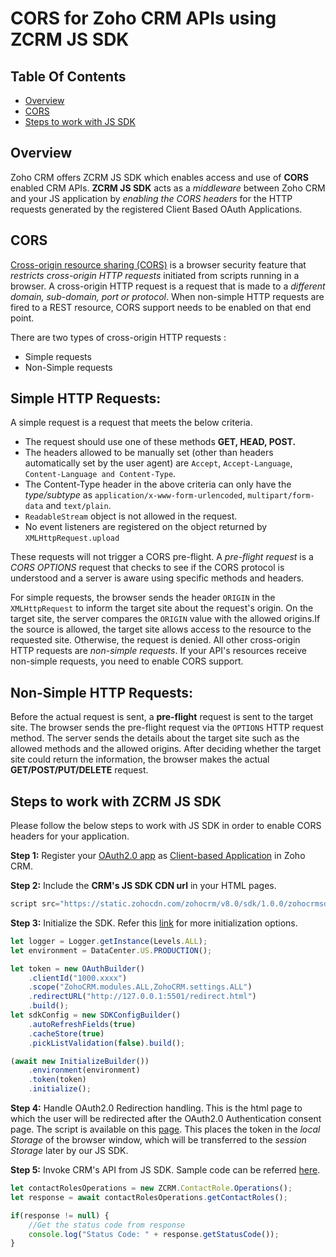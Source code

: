 # CORS for Zoho CRM APIs using ZCRM JS SDK

## Table Of Contents

* [Overview](#overview)
* [CORS](#CORS)
* [Steps to work with JS SDK ](#steps-to-work-with-js-sdk)

## Overview

Zoho CRM offers ZCRM JS SDK which enables access and use of **CORS** enabled CRM APIs. **ZCRM JS SDK** acts as a *middleware* between Zoho CRM and your JS application by *enabling the CORS headers* for the HTTP requests generated by the registered Client Based OAuth Applications.

## CORS

[Cross-origin resource sharing (CORS)](https://developer.mozilla.org/en-US/docs/Web/HTTP/CORS) is a browser security feature that *restricts cross-origin HTTP requests* initiated from scripts running in a browser. A cross-origin HTTP request is a request that is made to a *different domain, sub-domain, port or protocol*. When non-simple HTTP requests are fired to a REST resource, CORS support needs to be enabled on that end point.

There are two types of cross-origin HTTP requests :
- Simple requests
- Non-Simple requests

## Simple HTTP Requests:
A simple request is a request that meets the below criteria.

- The request should use one of these methods **GET, HEAD, POST.**
- The headers allowed to be manually set (other than headers automatically set by the user agent) are `Accept`, `Accept-Language`, `Content-Language and Content-Type`.
- The Content-Type header in the above criteria can only have the *type/subtype* as `application/x-www-form-urlencoded`, `multipart/form-data` and `text/plain`.
- `ReadableStream` object is not allowed in the request.
- No event listeners are registered on the object returned by `XMLHttpRequest.upload`

These requests will not trigger a CORS pre-flight. A *pre-flight request* is a *CORS OPTIONS* request that checks to see if the CORS protocol is understood and a server is aware using specific methods and headers.

For simple requests, the browser sends the header `ORIGIN` in the `XMLHttpRequest` to inform the target site about the request's origin. On the target site, the server compares the `ORIGIN` value with the allowed origins.If the source is allowed, the target site allows access to the resource to the requested site. Otherwise, the request is denied. All other cross-origin HTTP requests are *non-simple requests*. If your API's resources receive non-simple requests, you need to enable CORS support.

## Non-Simple HTTP Requests:
Before the actual request is sent, a **pre-flight** request is sent to the target site. The browser sends the pre-flight request via the `OPTIONS` HTTP request method. The server sends the details about the target site such as the allowed methods and the allowed origins. After deciding whether the target site could return the information, the browser makes the actual **GET/POST/PUT/DELETE** request.

## Steps to work with ZCRM JS SDK 

Please follow the below steps to work with JS SDK in order to enable CORS headers for your application.

**Step 1:** Register your [OAuth2.0 app](https://www.zoho.com/accounts/protocol/oauth.html) as [Client-based Application](https://www.zoho.com/accounts/protocol/oauth/javascript-applications.html) in Zoho CRM.

**Step 2:** Include the **CRM's JS SDK CDN url** in your HTML pages.

```js 
script src="https://static.zohocdn.com/zohocrm/v8.0/sdk/1.0.0/zohocrmsdk-8-0.js"
```

**Step 3:** Initialize the SDK. Refer this [link](https://www.zoho.com/crm/developer/docs/sdk/client-side/javascript-sdk.html) for more initialization options.

```js
let logger = Logger.getInstance(Levels.ALL);
let environment = DataCenter.US.PRODUCTION();

let token = new OAuthBuilder()
	.clientId("1000.xxxx")
	.scope("ZohoCRM.modules.ALL,ZohoCRM.settings.ALL")
	.redirectURL("http://127.0.0.1:5501/redirect.html")
	.build();
let sdkConfig = new SDKConfigBuilder()
	.autoRefreshFields(true)
	.cacheStore(true)
	.pickListValidation(false).build();

(await new InitializeBuilder())
	.environment(environment)
	.token(token)
	.initialize();
```

**Step 4:** Handle OAuth2.0 Redirection handling. This is the html page to which the user will be redirected after the OAuth2.0 Authentication consent page. The script is available on this [page](https://github.com/zoho/zohocrm-javascript-sdk-8.0/blob/master/samples/create_records_sample/redirect.html).
This places the token in the *local Storage* of the browser window, which will be transferred to the *session Storage* later by our JS SDK.

**Step 5:** Invoke CRM's API from JS SDK. Sample code can be referred [here](https://github.com/zoho/zohocrm-javascript-sdk-8.0/blob/master/versions/1.0.0/README.md#sdk-sample-code).

```js
let contactRolesOperations = new ZCRM.ContactRole.Operations();
let response = await contactRolesOperations.getContactRoles();

if(response != null) {
	//Get the status code from response
	console.log("Status Code: " + response.getStatusCode());
}
```

    
